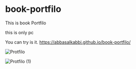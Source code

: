 # book-portfilo

This is book Portfilo   

this is only pc 

You can try is it. 
https://abbasalkabbi.github.io/book-portfilo/








![Protfilo](https://user-images.githubusercontent.com/75854041/115155614-c9e42f00-a04e-11eb-81df-d906c9f5036d.png)







![Protfilo (1)](https://user-images.githubusercontent.com/75854041/115155619-d4062d80-a04e-11eb-94d9-4824d7da4f0b.png)
